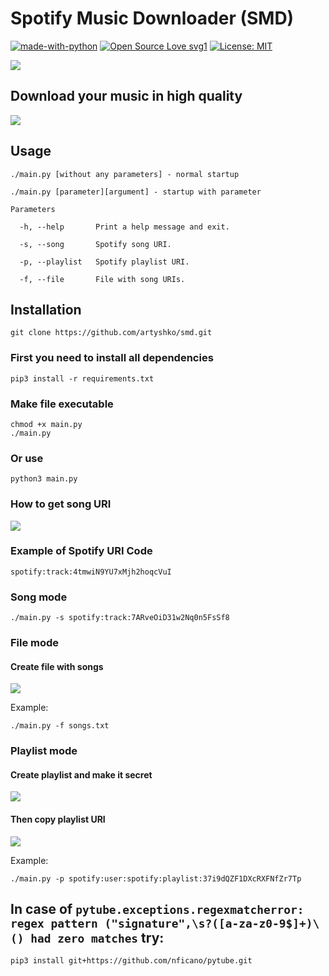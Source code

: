 # Spotify Music Downloader (SMD) 
[![made-with-python](https://img.shields.io/badge/Made%20with-Python-1f425f.svg)](https://www.python.org/) [![Open Source Love svg1](https://badges.frapsoft.com/os/v1/open-source.svg?v=103)](https://github.com/ellerbrock/open-source-badges/) [![License: MIT](https://img.shields.io/badge/License-MIT-yellow.svg)](https://opensource.org/licenses/MIT)

<img align="center" src="https://i.ibb.co/j84F6HJ/image5.png">

## **Download your music in high quality**

<img align="center" src="https://i.ibb.co/BwgvL5R/result.png">

## Usage

```
./main.py [without any parameters] - normal startup

./main.py [parameter][argument] - startup with parameter

Parameters

  -h, --help       Print a help message and exit.

  -s, --song       Spotify song URI.

  -p, --playlist   Spotify playlist URI.

  -f, --file       File with song URIs.

```
## Installation

```
git clone https://github.com/artyshko/smd.git
```

### First you need to install all dependencies
```
pip3 install -r requirements.txt
```

### Make file executable
```
chmod +x main.py
./main.py
```
### Or use
```
python3 main.py
```
### How to get song URI

<img align="center" src="https://i.ibb.co/BzM7ZKp/image4.png">

### Example of Spotify URI Code
```
spotify:track:4tmwiN9YU7xMjh2hoqcVuI
```

### Song mode
```
./main.py -s spotify:track:7ARveOiD31w2Nq0n5FsSf8
```

### File mode
#### Create file with songs
<img align="center" src="https://i.ibb.co/JQsMCYV/image3.png">

Example:
```
./main.py -f songs.txt
```

### Playlist mode
#### Create playlist and make it secret
<img align="center" src="https://i.ibb.co/kBKtDys/image1.png">

#### Then copy playlist URI
<img align="center" src="https://i.ibb.co/yWHHBDX/image2.png">

Example:
```
./main.py -p spotify:user:spotify:playlist:37i9dQZF1DXcRXFNfZr7Tp

```


## **In case of `pytube.exceptions.regexmatcherror: regex pattern ("signature",\s?([a-za-z0-9$]+)\() had zero matches` try:**

```
pip3 install git+https://github.com/nficano/pytube.git
```

